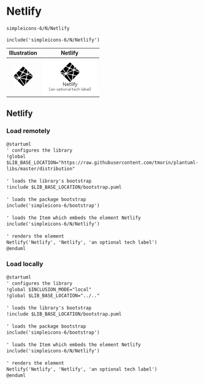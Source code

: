 # Netlify


```text
simpleicons-6/N/Netlify
```

```text
include('simpleicons-6/N/Netlify')
```



| Illustration | Netlify |
| :---: | :---: |
| ![illustration for Illustration](../../simpleicons-6/N/Netlify.png) | ![illustration for Netlify](../../simpleicons-6/N/Netlify.Local.png) |




## Netlify

### Load remotely
```plantuml
@startuml
' configures the library
!global $LIB_BASE_LOCATION="https://raw.githubusercontent.com/tmorin/plantuml-libs/master/distribution"

' loads the library's bootstrap
!include $LIB_BASE_LOCATION/bootstrap.puml

' loads the package bootstrap
include('simpleicons-6/bootstrap')

' loads the Item which embeds the element Netlify
include('simpleicons-6/N/Netlify')

' renders the element
Netlify('Netlify', 'Netlify', 'an optional tech label')
@enduml
```

### Load locally
```plantuml
@startuml
' configures the library
!global $INCLUSION_MODE="local"
!global $LIB_BASE_LOCATION="../.."

' loads the library's bootstrap
!include $LIB_BASE_LOCATION/bootstrap.puml

' loads the package bootstrap
include('simpleicons-6/bootstrap')

' loads the Item which embeds the element Netlify
include('simpleicons-6/N/Netlify')

' renders the element
Netlify('Netlify', 'Netlify', 'an optional tech label')
@enduml
```

